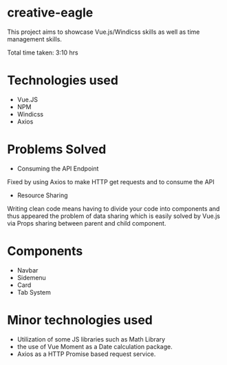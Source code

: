 # creative-eagle

This project aims to showcase Vue.js/Windicss skills as well as time management skills.

Total time taken: 3:10 hrs

# Technologies used

- Vue.JS
- NPM
- Windicss
- Axios


# Problems Solved

- Consuming the API Endpoint

Fixed by using Axios to make HTTP get requests and to consume the API

- Resource Sharing

Writing clean code means having to divide your code into components and thus appeared the problem of data sharing which is easily solved by Vue.js via Props sharing between parent and child component.

# Components

- Navbar
- Sidemenu
- Card
- Tab System


# Minor technologies used

- Utilization of some JS libraries such as Math Library
- the use of Vue Moment as a Date calculation package.
- Axios as a HTTP Promise based request service.